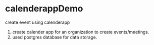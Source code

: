 # calenderappDemo
create event using calenderapp

1. create calender app for an organization to create events/meetings.
2. used postgres database for data storage.
